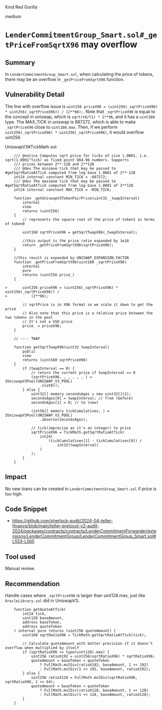 Kind Red Gorilla

medium

# `LenderCommitmentGroup_Smart.sol#_getPriceFromSqrtX96` may overflow


## Summary

In `LenderCommitmentGroup_Smart.sol`, when calculating the price of tokens, there may be an overflow in `_getPriceFromSqrtX96` function.

## Vulnerability Detail

The line with overflow issue is `uint256 priceX96 = (uint256(_sqrtPriceX96) * uint256(_sqrtPriceX96)) / (2**96);`. Note that `_sqrtPriceX96` is equal to the concept in uniswap, which is `sqrt(t0/t1) * 2**96`, and it has a `uint160` type. The MAX_TICK in uniswap is 887272, which is able to make `_sqrtPriceX96` close to `uint160.max`. Then, if we perform `uint256(_sqrtPriceX96) * uint256(_sqrtPriceX96)`, it would overflow uint256.

UniswapV3#TickMath.sol:
```solidity
    /// @notice Computes sqrt price for ticks of size 1.0001, i.e. sqrt(1.0001^tick) as fixed point Q64.96 numbers. Supports
    /// prices between 2**-128 and 2**128
    /// @dev The minimum tick that may be passed to #getSqrtRatioAtTick computed from log base 1.0001 of 2**-128
    int24 internal constant MIN_TICK = -887272;
    /// @dev The maximum tick that may be passed to #getSqrtRatioAtTick computed from log base 1.0001 of 2**128
    int24 internal constant MAX_TICK = -MIN_TICK;
```

```solidity
    function _getUniswapV3TokenPairPrice(uint32 _twapInterval)
        internal
        view
        returns (uint256)
    {
        // represents the square root of the price of token1 in terms of token0

        uint160 sqrtPriceX96 = getSqrtTwapX96(_twapInterval);

        //this output is the price ratio expanded by 1e18
        return _getPriceFromSqrtX96(sqrtPriceX96);
    }

    //this result is expanded by UNISWAP_EXPANSION_FACTOR
    function _getPriceFromSqrtX96(uint160 _sqrtPriceX96)
        internal
        pure
        returns (uint256 price_)
    {

>       uint256 priceX96 = (uint256(_sqrtPriceX96) * uint256(_sqrtPriceX96)) /
>           (2**96);

        // sqrtPrice is in X96 format so we scale it down to get the price
        // Also note that this price is a relative price between the two tokens in the pool
        // It's not a USD price
        price_ = priceX96;
    }

    // ---- TWAP

    function getSqrtTwapX96(uint32 twapInterval)
        public
        view
        returns (uint160 sqrtPriceX96)
    {
        if (twapInterval == 0) {
            // return the current price if twapInterval == 0
            (sqrtPriceX96, , , , , , ) = IUniswapV3Pool(UNISWAP_V3_POOL)
                .slot0();
        } else {
            uint32[] memory secondsAgos = new uint32[](2);
            secondsAgos[0] = twapInterval; // from (before)
            secondsAgos[1] = 0; // to (now)

            (int56[] memory tickCumulatives, ) = IUniswapV3Pool(UNISWAP_V3_POOL)
                .observe(secondsAgos);

            // tick(imprecise as it's an integer) to price
            sqrtPriceX96 = TickMath.getSqrtRatioAtTick(
                int24(
                    (tickCumulatives[1] - tickCumulatives[0]) /
                        int32(twapInterval)
                )
            );
        }
    }
```

## Impact

No new loans can be created in `LenderCommitmentGroup_Smart.sol` if price is too high.

## Code Snippet

- https://github.com/sherlock-audit/2024-04-teller-finance/blob/main/teller-protocol-v2-audit-2024/packages/contracts/contracts/LenderCommitmentForwarder/extensions/LenderCommitmentGroup/LenderCommitmentGroup_Smart.sol#L553-L565

## Tool used

Manual review.

## Recommendation

Handle cases where `_sqrtPriceX96` is larger than uint128.max, just like `OracleLibrary.sol` did in UniswapV3.

```solidity
    function getQuoteAtTick(
        int24 tick,
        uint128 baseAmount,
        address baseToken,
        address quoteToken
    ) internal pure returns (uint256 quoteAmount) {
        uint160 sqrtRatioX96 = TickMath.getSqrtRatioAtTick(tick);

        // Calculate quoteAmount with better precision if it doesn't overflow when multiplied by itself
        if (sqrtRatioX96 <= type(uint128).max) {
            uint256 ratioX192 = uint256(sqrtRatioX96) * sqrtRatioX96;
            quoteAmount = baseToken < quoteToken
                ? FullMath.mulDiv(ratioX192, baseAmount, 1 << 192)
                : FullMath.mulDiv(1 << 192, baseAmount, ratioX192);
        } else {
            uint256 ratioX128 = FullMath.mulDiv(sqrtRatioX96, sqrtRatioX96, 1 << 64);
            quoteAmount = baseToken < quoteToken
                ? FullMath.mulDiv(ratioX128, baseAmount, 1 << 128)
                : FullMath.mulDiv(1 << 128, baseAmount, ratioX128);
        }
    }
```